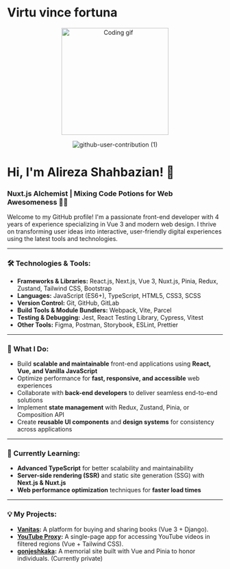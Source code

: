 # Virtu vince fortuna

<p align="center" border-radius: 12px;>
  <img src="https://user-images.githubusercontent.com/85369490/154224043-b72031a3-55e4-44fd-8250-9b8456f02e3d.gif" alt="Coding gif" width="250">   
</p>

<div align=center>
    
 ![github-user-contribution (1)](https://user-images.githubusercontent.com/97861491/171216843-3ace5e2b-1297-4cc9-9314-6173b3bd2d39.svg)
    
</div>

# Hi, I'm Alireza Shahbazian! 👋

### Nuxt.js Alchemist | Mixing Code Potions for Web Awesomeness 🔮✨

Welcome to my GitHub profile! I'm a passionate front-end developer with 4 years of experience specializing in Vue 3 and modern web design. I thrive on transforming user ideas into interactive, user-friendly digital experiences using the latest tools and technologies.

---

### 🛠️ Technologies & Tools:

- **Frameworks & Libraries:** React.js, Next.js, Vue 3, Nuxt.js, Pinia, Redux, Zustand, Tailwind CSS, Bootstrap  
- **Languages:** JavaScript (ES6+), TypeScript, HTML5, CSS3, SCSS  
- **Version Control:** Git, GitHub, GitLab  
- **Build Tools & Module Bundlers:** Webpack, Vite, Parcel  
- **Testing & Debugging:** Jest, React Testing Library, Cypress, Vitest  
- **Other Tools:** Figma, Postman, Storybook, ESLint, Prettier  

---

### 🌟 What I Do:

- Build **scalable and maintainable** front-end applications using **React, Vue, and Vanilla JavaScript**  
- Optimize performance for **fast, responsive, and accessible** web experiences  
- Collaborate with **back-end developers** to deliver seamless end-to-end solutions  
- Implement **state management** with Redux, Zustand, Pinia, or Composition API  
- Create **reusable UI components** and **design systems** for consistency across applications  

---

### 🌱 Currently Learning:

- **Advanced TypeScript** for better scalability and maintainability  
- **Server-side rendering (SSR)** and static site generation (SSG) with **Next.js & Nuxt.js**  
- **Web performance optimization** techniques for **faster load times**  

---
### 💡 My Projects:

- **[Vanitas]([https://github.com/Alireza-shahbaziyan/gonjeshkaka](https://github.com/Alireza-shahbaziyan/vanitas)):** A platform for buying and sharing books (Vue 3 + Django).
- **[YouTube Proxy](https://github.com/Alireza-shahbaziyan/YouTube-Proxy-Viewer):** A single-page app for accessing YouTube videos in filtered regions (Vue + Tailwind CSS).
- **[gonjeshkaka](#):** A memorial site built with Vue and Pinia to honor individuals. (Currently private)

